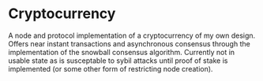 # Cryptocurrency
A node and protocol implementation of a cryptocurrency of my own design. Offers near instant transactions and asynchronous consensus through the implementation of the snowball consensus algorithm. Currently not in usable state as is susceptable to sybil attacks until proof of stake is implemented (or some other form of restricting node creation).

